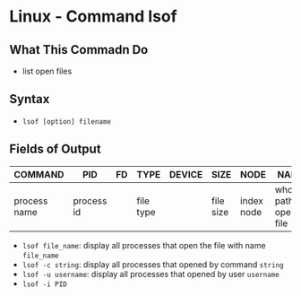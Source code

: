 # Linux - Command lsof

## What This Commadn Do

- list open files

## Syntax

- `lsof [option] filename`

## Fields of Output

| COMMAND      | PID        | FD  | TYPE      | DEVICE | SIZE      | NODE       | NAME                      |
| ------------ | ---------- | --- | --------- | ------ | --------- | ---------- | ------------------------- |
| process name | process id |     | file type |        | file size | index node | whole path of opened file |

- `lsof file_name`: display all processes that open the file with name `file_name` 
- `lsof -c string`: display all processes that opened by command `string`
- `lsof -u username`: display all processes that opened by user `username`
- `lsof -i PID`

